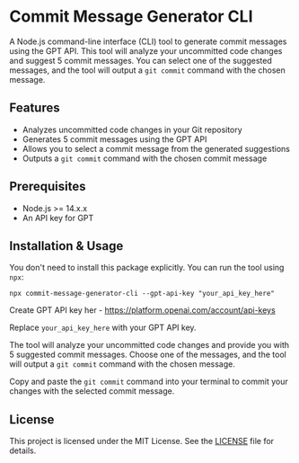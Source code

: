 # Commit Message Generator CLI

A Node.js command-line interface (CLI) tool to generate commit messages using the GPT API. This tool will analyze your uncommitted code changes and suggest 5 commit messages. You can select one of the suggested messages, and the tool will output a `git commit` command with the chosen message.

## Features

- Analyzes uncommitted code changes in your Git repository
- Generates 5 commit messages using the GPT API
- Allows you to select a commit message from the generated suggestions
- Outputs a `git commit` command with the chosen commit message

## Prerequisites

- Node.js >= 14.x.x
- An API key for GPT

## Installation & Usage

You don't need to install this package explicitly. You can run the tool using `npx`:

```
npx commit-message-generator-cli --gpt-api-key "your_api_key_here"
```

Create GPT API key her - https://platform.openai.com/account/api-keys

Replace `your_api_key_here` with your GPT API key.


The tool will analyze your uncommitted code changes and provide you with 5 suggested commit messages. Choose one of the messages, and the tool will output a `git commit` command with the chosen message.

Copy and paste the `git commit` command into your terminal to commit your changes with the selected commit message.

## License

This project is licensed under the MIT License. See the [LICENSE](LICENSE) file for details.



